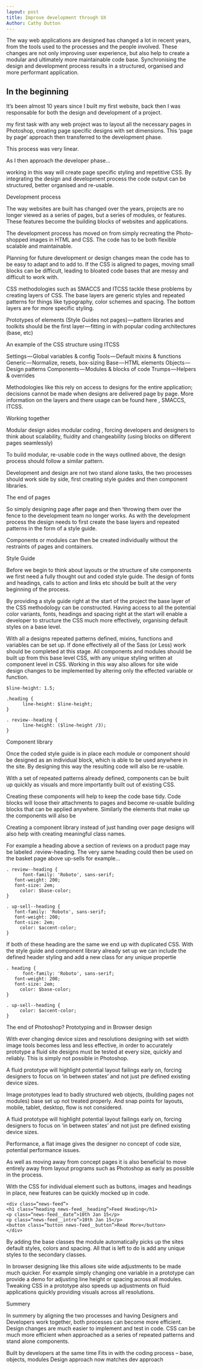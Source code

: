 ```yaml
---
layout: post
title: Improve development through UX
Author: Cathy Dutton
---
```


The way web applications are designed has changed a lot in recent years, from the tools used to the processes and the people involved.
These changes are not only improving user experience, but also help to create a modular and ultimately more maintainable code base.
Synchronising the design and development process results in a structured, organised and more performant application.



## In the beginning

It’s been almost 10 years since I built my first website, back then I was responsable for both the design and development of a project.


my first task with any web project was to
layout all the necessary pages in Photoshop, creating page specific designs with set dimensions.  This ‘page by page’
approach then transferred to the development phase.

This process was very linear.

As I then approach the developer phase...

 working in this way will create page specific styling and repetitive CSS.  By integrating the design and
development process the code output can be structured, better organised and re-usable.


Development process

The way websites are built has changed over the years, projects are no longer viewed as a series of pages, but a series of
modules, or features. These features become the building blocks of websites and applications.

The development process has moved on from simply recreating the Photo-shopped images in HTML and CSS. The code has to be
both flexible scalable and maintainable.

Planning for future development or design changes mean the code has to be easy to adapt and to add to.  If the CSS is
aligned to pages, moving small blocks can be difficult, leading to bloated code bases that are messy and difficult to work with.

CSS methodologies such as SMACCS and ITCSS tackle these problems by creating layers of CSS. The base layers are generic
styles and repeated patterns for things like typography, color schemes and spacing. The bottom layers are for more specific styling.

Prototypes of elements (Style Guides not pages) — pattern libraries and toolkits should be the first layer — fitting in
with popular coding architectures (base, etc)


An example of the CSS structure using ITCSS

Settings — Global variables & config
Tools — Default mixins & functions
Generic — Normalize, resets, box-sizing
Base — HTML elements
Objects — Design patterns
Components — Modules & blocks of code
Trumps — Helpers & overrides


Methodologies like this rely on access to designs for the entire application; decisions cannot be made when designs
are delivered page by page. More information on the layers and there usage can be found here , SMACCS, ITCSS.


Working together

Modular design aides modular coding , forcing developers and designers to think about scalability, fluidity and
changeability (using blocks on different pages seamlessly)

To build modular, re-usable code in the ways outlined above, the design process should follow a similar pattern.

Development and design are not two stand alone tasks, the two processes should work side by side, first creating
style guides and then component libraries.


The end of pages

So simply designing page after page and then ‘throwing them over the fence to the development team no longer works.
As with the development process the design needs to first create the base layers and repeated patterns in the form of a style guide.

Components or modules can then be created individually without the restraints of pages and containers.


Style Guide

Before we begin to think about layouts or the structure of site components we first need a fully thought out and
coded style guide. The design of fonts and headings, calls to action and links etc should be built at the very beginning of the process.

By providing a style guide right at the start of the project the base layer of the CSS methodology can be constructed.
Having access to all the potential color variants, fonts, headings and spacing right at the start will enable a developer
to structure the CSS much more effectively, organising default styles on a base level.

With all a designs repeated patterns defined, mixins, functions and variables can be set up. If done effectively all of
the Sass (or Less) work should be completed at this stage. All components and modules should be built up from this base
level CSS, with any unique styling written at component level in CSS. Working in this way also allows for site wide design
changes to be implemented by altering only the effected variable or function.

```
$line-height: 1.5;

.heading {
      line-height: $line-height;
}

. review--heading {
      line-height: ($line-height /3);
}
```


Component library

Once the coded style guide is in place each module or component should be designed as an individual block, which is able
to be used anywhere in the site. By designing this way the resulting code will also be re-usable.

With a set of repeated patterns already defined, components can be built up quickly as visuals and more importantly built
out of existing CSS.

Creating these components will help to keep the code base tidy. Code blocks will loose their attachments to pages and
become re-usable building blocks that can be applied anywhere. Similarly the elements that make up the components will also be

Creating a component library instead of just handing over page designs will also help with creating meaningful class names.

For example a heading above a section of reviews on a product page may be labeled .review-heading. The very same heading
could then be used on the basket page above up-sells for example…

```
. review--heading {
      font-family: 'Roboto', sans-serif;
   font-weight: 200;
   font-size: 2em;
     color: $base-color;
}

. up-sell--heading {
   font-family: 'Roboto', sans-serif;
   font-weight: 200;
   font-size: 2em;
     color: $accent-color;
}
```

If both of these heading are the same we end up with duplicated CSS. With the style guide and component library already
set up we can include the defined header styling and add a new class for any unique propertie

```
. heading {
      font-family: 'Roboto', sans-serif;
   font-weight: 200;
   font-size: 2em;
     color: $base-color;
}

. up-sell--heading {
     color: $accent-color;
}
```

The end of Photoshop?
Prototyping and in Browser design

With ever changing device sizes and resolutions designing with set width image tools becomes less and less effective,
in order to accurately prototype a fluid site designs must be tested at every size, quickly and reliably. This is simply
not possible in Photoshop.

A fluid prototype will highlight potential layout failings early on, forcing designers to focus on ‘in between states’
and not just pre defined existing device sizes.

Image prototypes lead to badly structured web objects, (building pages not modules) base set up not treated properly.
And snap points for layouts, mobile, tablet, desktop, flow is not considered.

A fluid prototype will highlight potential layout failings early on, forcing designers to focus on ‘in between states’
and not just pre defined existing device sizes.

Performance, a flat image gives the designer no concept of code size, potential performance issues.


As well as moving away from concept pages it is also beneficial to move entirely away from layout programs such as Photoshop as
early as possible in the process.

With the CSS for individual element such as buttons, images and headings in place, new features can be quickly mocked up in code.

```
<div class=”news-feed”>
<h1 class=”heading news-feed__heading”>Feed Heading</h1>
<p class=“news-feed__date”>10th Jan 15</p>
<p class=“news-feed__intro”>10th Jan 15</p>
<button class=”button news-feed__button”>Read More</button>
</div>
```

By adding the base classes the module automatically picks up the sites default styles, colors and spacing. All that is left to
do is add any unique styles to the secondary classes.

In browser designing like this allows site wide adjustments to be made much quicker. For example simply changing one variable
in a prototype can provide a demo for adjusting line height or spacing across all modules. Tweaking CSS in a prototype also
speeds up adjustments on fluid applications quickly providing visuals across all resolutions.



Summery

In summery by aligning the two processes and having Designers and Developers work together, both processes can become more
efficient. Design changes are much easier to implement and test in code.  CSS can be much more efficient when approached
as a series of repeated patterns and stand alone components.


Built by developers at the same time
Fits in with the coding process – base, objects, modules
Design approach now matches dev approach













